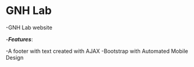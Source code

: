# GNH Lab
-GNH Lab website


-***Features***: 

  -A footer with text created with AJAX
  -Bootstrap with Automated Mobile Design

